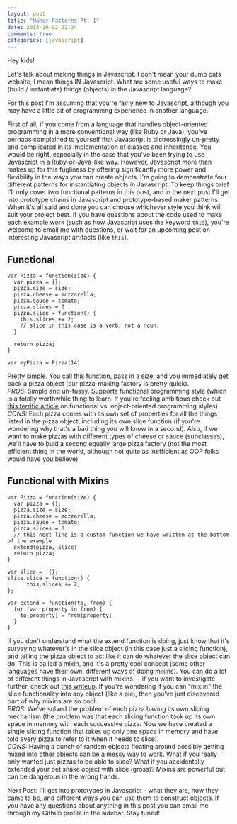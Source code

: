 ```yaml
---
layout: post
title: "Maker Patterns Pt. 1"
date: 2013-10-02 22:34
comments: true
categories: [javascript]
---
```


Hey kids!

Let's talk about making things in Javascript.  I don't mean your dumb cats website, I mean things IN Javascript.  What are some useful ways to make (build / instantiate) things (objects) in the Javascript language?

For this post I'm assuming that you're fairly new to Javascript, although you may have a little bit of programming experience in another language.

First of all, if you come from a language that handles object-oriented programming in a more conventional way (like Ruby or Java), you've perhaps complained to yourself that Javascript is distressingly un-pretty and complicated in its implementation of classes and inheritance.  You would be right, especially in the case that you've been trying to use Javascript in a Ruby-or-Java-like way.  However, Javascript more than makes up for this fugliness by offering significantly more power and flexibility in the ways you can create objects.  I'm going to demonstrate four different patterns for instantiating objects in Javascript. To keep things brief I'll only cover two functional patterns in this post, and in the next post I'll get into prototype chains in Javascript and prototype-based maker patterns. When it's all said and done you can choose whichever style you think will suit your project best.  If you have questions about the code used to make each example work (such as how Javascript uses the keyword `this`), you're welcome to email me with questions, or wait for an upcoming post on interesting Javascript artifacts (like `this`).

Functional
----------

    var Pizza = function(size) {
      var pizza = {};
      pizza.size = size;
      pizza.cheese = mozzarella;
      pizza.sauce = tomato;
      pizza.slices = 0
      pizza.slice = function() {
        this.slices += 2;
        // slice in this case is a verb, not a noun.
      }

      return pizza;
    }

    var myPizza = Pizza(14)

Pretty simple.  You call this function, pass in a size, and you immediately get back a pizza object (our pizza-making factory is pretty quick). <br/>
*PROS:* Simple and un-fussy. Supports functional programming style (which is a totally worthwhile thing to learn.  if you're feeling ambitious check out [this terrific article](http://msdn.microsoft.com/en-us/magazine/gg476048.aspx) on functional vs. object-oriented programming styles) <br/>
*CONS:* Each pizza comes with its own set of properties for all the things listed in the pizza object, including its own slice function (if you're wondering why that's a bad thing you will know in a second). Also, if we want to make pizzas with different types of cheese or sauce (subclasses), we'll have to buid a second equally large pizza factory (not the most efficient thing in the world, although not quite as inefficient as OOP folks would have you believe).

Functional with Mixins
----------------------

    var Pizza = function(size) {
      var pizza = {};
      pizza.size = size;
      pizza.cheese = mozzarella;
      pizza.sauce = tomato;
      pizza.slices = 0
      // this next line is a custom function we have written at the bottom of the example
      extend(pizza, slice)
      return pizza;
    }

    var slice =  {};
    slice.slice = function() {
          this.slices += 2;
    };

    var extend = function(to, from) {
      for (var property in from) {
        to[property] = from[property]
      }
    }

If you don't understand what the extend function is doing, just know that it's surveying whatever's in the slice object (in this case just a slicing function), and telling the pizza object to act like it can do whatever the slice object can do. This is called a mixin, and it's a pretty cool concept (some other languages have their own, different ways of doing mixins). You can do a lot of different things in Javascript with mixins -- if you want to investigate further, check out [this writeup](http://javascriptweblog.wordpress.com/2011/05/31/a-fresh-look-at-javascript-mixins/). If you're wondering if you can "mix in" the slice functionality into any object (like a pie), then you've just discovered part of why mixins are so cool. <br/>
*PROS:* We've solved the problem of each pizza having its own slicing mechanism (the problem was that each slicing function took up its own space in memory with each successive pizza. Now we have created a single slicing function that takes up only one space in memory and have told every pizza to refer to it when it needs to slice). <br/>
*CONS:* Having a bunch of random objects floating around possibly getting mixed into other objects can be a messy way to work. What if you really only wanted just pizzas to be able to slice? What if you accidentally extended your pet snake object with slice (gross)? Mixins are powerful but can be dangerous in the wrong hands.


Next Post:
I'll get into prototypes in Javascript - what they are, how they came to be, and different ways you can use them to construct objects.  If you have any questions about anything in this post you can email me through my Github profile in the sidebar. Stay tuned!